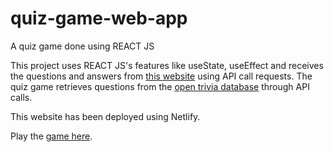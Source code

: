 # quiz-game-web-app

A quiz game done using REACT JS

This project uses REACT JS's features like useState, useEffect and receives the questions and answers from [this website]("https://opentdb.com/api.php?amount=5&type=multiple") using API call requests. The quiz game retrieves questions from the [open trivia database](https://opentdb.com/api_config.php) through API calls.

This website has been deployed using Netlify.

Play the [game here](https://voluble-duckanoo-e5201c.netlify.app).
